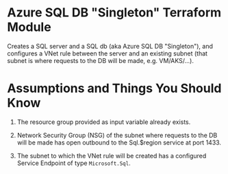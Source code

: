 # Azure SQL DB "Singleton" Terraform Module

Creates a SQL server and a SQL db (aka Azure SQL DB "Singleton"), and configures a VNet rule between the server and an existing subnet (that subnet is where requests to the DB will be made, e.g. VM/AKS/...).

# Assumptions and Things You Should Know

1. The resource group provided as input variable already exists.

1. Network Security Group (NSG) of the subnet where requests to the DB will be made has open outbound to the Sql.$region service at port 1433.

1. The subnet to which the VNet rule will be created has a configured Service Endpoint of type `Microsoft.Sql`.
